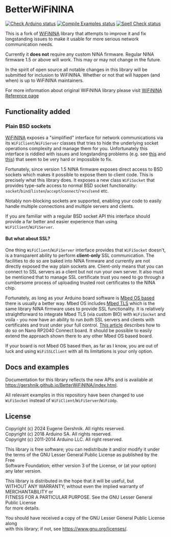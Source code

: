 # BetterWiFiNINA

[![Check Arduino status](https://github.com/gershnik/BetterWiFiNina/actions/workflows/check-arduino.yml/badge.svg)](https://github.com/gershnik/BetterWiFiNina/actions/workflows/check-arduino.yml)
[![Compile Examples status](https://github.com/gershnik/BetterWiFiNina/actions/workflows/compile-examples.yml/badge.svg)](https://github.com/gershnik/BetterWiFiNina/actions/workflows/compile-examples.yml)
[![Spell Check status](https://github.com/gershnik/BetterWiFiNina/actions/workflows/spell-check.yml/badge.svg)](https://github.com/gershnik/BetterWiFiNina/actions/workflows/spell-check.yml)


<!-- Links -->
[wifinina]: https://github.com/arduino-libraries/WiFiNINA
[wifinina-reference]: https://www.arduino.cc/reference/en/libraries/wifinina/
[crosstalk]: https://github.com/arduino-libraries/WiFiNINA/issues/176
[no-client-and-server]: https://www.reddit.com/r/arduino/comments/exc3hd/wifinina_server_and_client_simultaneously/
[mbedos-arduino]: https://docs.arduino.cc/software/ide-v1/tutorials/getting-started/cores/arduino-mbed_nano
[mbed-tls]: https://www.trustedfirmware.org/projects/mbed-tls/
[rp2040-https]: https://gershnik.github.io/2024/04/03/https-arduino-nano-rp2040.html

<!-- End Links -->

This is a fork of [WiFiNINA][wifinina] library that attempts to improve it and fix longstanding issues
to make it usable for more serious network communication needs.

Currently it **does not** require any custom NINA firmware. Regular NINA firmware 1.5 or above will work.
This may or may not change in the future.

In the spirit of open source all notable changes in this library will be submitted for inclusion to WiFiNINA.
Whether or not that will happen (and when) is up to WiFiNINA maintainers.

For more information about original WiFiNINA library please visit [WiFiNINA Reference page][wifinina-reference]

## Functionality added

### Plain BSD sockets

[WiFiNINA][wifinina] exposes a "simplified" interface for network communications via its `WiFiClient`/`WiFiServer` classes
that tries to hide the underlying socket operations complexity and manage them for you. Unfortunately this interface
is riddled with issues and longstanding problems (e.g. see [this][crosstalk] and [this][no-client-and-server]) that 
seem to be very hard or impossible to fix.

Fortunately, since version 1.5 NINA firmware exposes direct access to BSD sockets which makes it possible to expose them
to client code. This is precisely what this library does. It exposes a new class `WiFiSocket` that provides type-safe
access to normal BSD socket functionality: `socket`/`bind`/`listen`/`accept`/`connect`/`recv`/`send` etc.

Notably non-blocking sockets are supported, enabling your code to easily handle multiple connections and multiple 
servers and clients.

If you are familiar with a regular BSD socket API this interface should provide a far better and easier experience than
using `WiFiClient`/`WiFiServer`.

#### But what about SSL?

One thing `WiFiClient`/`WiFiServer` interface provides that `WiFiSocket` doesn't, is a transparent ability to perform 
**client-only** SSL communication. The facilities to do so are baked into NINA firmware and currently are not directly 
exposed the way plain sockets are. Client-only means that you can connect to SSL servers as a client but not run your own 
server. It also must be mentioned that to manage SSL certificate trust you need to go through a cumbersome process of uploading
trusted root certificates to the NINA chip.

Fortunately, as long as your Arduino board software is [Mbed OS based][mbedos-arduino] there is usually a better way. Mbed OS includes 
[Mbed TLS][mbed-tls] which is the same library NINA firmware uses to provide SSL functionality. It is relatively straightforward
to integrate Mbed TLS (via custom BIO) with `WiFiSocket` and voila - you now have an ability to run *both* SSL servers and clients
with certificates and trust under your full control. [This article][rp2040-https] describes how to do so on Nano RP2040 Connect board.
It should be possible to easily extend the approach shown there to any other Mbed OS based board.

If your board is not Mbed OS based then, as far as I know, you are out of luck and using `WiFiSSLClient` with all its limitations
is your only option.

## Docs and examples

Documentation for this library reflects the new APIs and is available at https://gershnik.github.io/BetterWiFiNINA/index.html. 

All relevant examples in this repository have been changed to use `WiFiSocket` instead of `WiFiClient`/`WiFiServer`/`WiFiUdp`.


## License

Copyright (c) 2024 Eugene Gershnik. All rights reserved.<br>
Copyright (c) 2018 Arduino SA. All rights reserved.<br>
Copyright (c) 2011-2014 Arduino LLC. All right reserved.<br>

This library is free software; you can redistribute it and/or modify it under<br>
the terms of the GNU Lesser General Public License as published by the Free<br>
Software Foundation; either version 3 of the License, or (at your option)<br>
any later version.

This library is distributed in the hope that it will be useful, but<br>
WITHOUT ANY WARRANTY; without even the implied warranty of MERCHANTABILITY or<br>
FITNESS FOR A PARTICULAR PURPOSE.  See the GNU Lesser General Public License<br>
for more details.
  
You should have received a copy of the GNU Lesser General Public License along<br>
with this library; if not, see <https://www.gnu.org/licenses/>.



